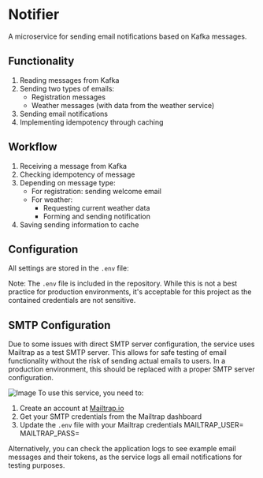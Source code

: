 # Notifier

A microservice for sending email notifications based on Kafka messages.

## Functionality

1. Reading messages from Kafka
2. Sending two types of emails:
   - Registration messages
   - Weather messages (with data from the weather service)
3. Sending email notifications
4. Implementing idempotency through caching

## Workflow

1. Receiving a message from Kafka
2. Checking idempotency of message
3. Depending on message type:
   - For registration: sending welcome email
   - For weather:
     - Requesting current weather data
     - Forming and sending notification
4. Saving sending information to cache

## Configuration

All settings are stored in the `.env` file:

Note: The `.env` file is included in the repository. While this is not a best practice for production environments, it's acceptable for this project as the contained credentials are not sensitive.

## SMTP Configuration

Due to some issues with direct SMTP server configuration, the service uses Mailtrap as a test SMTP server. This allows for safe testing of email functionality without the risk of sending actual emails to users. In a production environment, this should be replaced with a proper SMTP server configuration.

![Image](https://github.com/user-attachments/assets/6244e31f-6b74-4d22-949e-ed1a245224f7)
To use this service, you need to:
1. Create an account at [Mailtrap.io](https://mailtrap.io/)
2. Get your SMTP credentials from the Mailtrap dashboard
3. Update the `.env` file with your Mailtrap credentials
MAILTRAP_USER=
MAILTRAP_PASS=

Alternatively, you can check the application logs to see example email messages and their tokens, as the service logs all email notifications for testing purposes.
